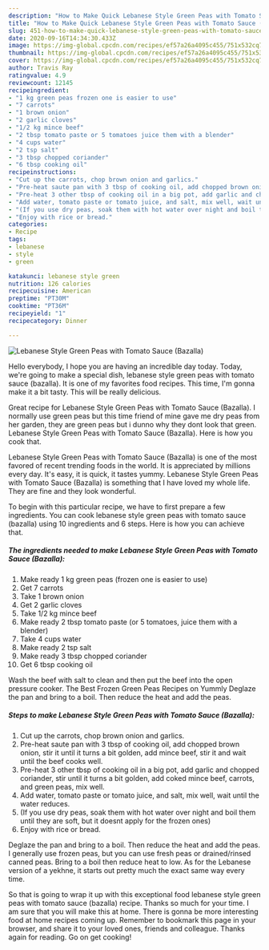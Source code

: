 ```yaml
---
description: "How to Make Quick Lebanese Style Green Peas with Tomato Sauce (Bazalla)"
title: "How to Make Quick Lebanese Style Green Peas with Tomato Sauce (Bazalla)"
slug: 451-how-to-make-quick-lebanese-style-green-peas-with-tomato-sauce-bazalla
date: 2020-09-16T14:34:30.433Z
image: https://img-global.cpcdn.com/recipes/ef57a26a4095c455/751x532cq70/lebanese-style-green-peas-with-tomato-sauce-bazalla-recipe-main-photo.jpg
thumbnail: https://img-global.cpcdn.com/recipes/ef57a26a4095c455/751x532cq70/lebanese-style-green-peas-with-tomato-sauce-bazalla-recipe-main-photo.jpg
cover: https://img-global.cpcdn.com/recipes/ef57a26a4095c455/751x532cq70/lebanese-style-green-peas-with-tomato-sauce-bazalla-recipe-main-photo.jpg
author: Travis Ray
ratingvalue: 4.9
reviewcount: 12145
recipeingredient:
- "1 kg green peas frozen one is easier to use"
- "7 carrots"
- "1 brown onion"
- "2 garlic cloves"
- "1/2 kg mince beef"
- "2 tbsp tomato paste or 5 tomatoes juice them with a blender"
- "4 cups water"
- "2 tsp salt"
- "3 tbsp chopped coriander"
- "6 tbsp cooking oil"
recipeinstructions:
- "Cut up the carrots, chop brown onion and garlics."
- "Pre-heat saute pan with 3 tbsp of cooking oil, add chopped brown onion, stir it until it turns a bit golden, add mince beef, stir it and wait until the beef cooks well."
- "Pre-heat 3 other tbsp of cooking oil in a big pot, add garlic and chopped coriander, stir until it turns a bit golden, add coked mince beef, carrots, and green peas, mix well."
- "Add water, tomato paste or tomato juice, and salt, mix well, wait until the water reduces."
- "(If you use dry peas, soak them with hot water over night and boil them until they are soft, but it doesnt apply for the frozen ones)"
- "Enjoy with rice or bread."
categories:
- Recipe
tags:
- lebanese
- style
- green

katakunci: lebanese style green 
nutrition: 126 calories
recipecuisine: American
preptime: "PT30M"
cooktime: "PT36M"
recipeyield: "1"
recipecategory: Dinner

---
```



![Lebanese Style Green Peas with Tomato Sauce (Bazalla)](https://img-global.cpcdn.com/recipes/ef57a26a4095c455/751x532cq70/lebanese-style-green-peas-with-tomato-sauce-bazalla-recipe-main-photo.jpg)

Hello everybody, I hope you are having an incredible day today. Today, we're going to make a special dish, lebanese style green peas with tomato sauce (bazalla). It is one of my favorites food recipes. This time, I'm gonna make it a bit tasty. This will be really delicious.

Great recipe for Lebanese Style Green Peas with Tomato Sauce (Bazalla). I normally use green peas but this time friend of mine gave me dry peas from her garden, they are green peas but i dunno why they dont look that green. Lebanese Style Green Peas with Tomato Sauce (Bazalla). Here is how you cook that.

Lebanese Style Green Peas with Tomato Sauce (Bazalla) is one of the most favored of recent trending foods in the world. It is appreciated by millions every day. It's easy, it is quick, it tastes yummy. Lebanese Style Green Peas with Tomato Sauce (Bazalla) is something that I have loved my whole life. They are fine and they look wonderful.


To begin with this particular recipe, we have to first prepare a few ingredients. You can cook lebanese style green peas with tomato sauce (bazalla) using 10 ingredients and 6 steps. Here is how you can achieve that.

<!--inarticleads1-->

##### The ingredients needed to make Lebanese Style Green Peas with Tomato Sauce (Bazalla):

1. Make ready 1 kg green peas (frozen one is easier to use)
1. Get 7 carrots
1. Take 1 brown onion
1. Get 2 garlic cloves
1. Take 1/2 kg mince beef
1. Make ready 2 tbsp tomato paste (or 5 tomatoes, juice them with a blender)
1. Take 4 cups water
1. Make ready 2 tsp salt
1. Make ready 3 tbsp chopped coriander
1. Get 6 tbsp cooking oil


Wash the beef with salt to clean and then put the beef into the open pressure cooker. The Best Frozen Green Peas Recipes on Yummly Deglaze the pan and bring to a boil. Then reduce the heat and add the peas. 

<!--inarticleads2-->

##### Steps to make Lebanese Style Green Peas with Tomato Sauce (Bazalla):

1. Cut up the carrots, chop brown onion and garlics.
1. Pre-heat saute pan with 3 tbsp of cooking oil, add chopped brown onion, stir it until it turns a bit golden, add mince beef, stir it and wait until the beef cooks well.
1. Pre-heat 3 other tbsp of cooking oil in a big pot, add garlic and chopped coriander, stir until it turns a bit golden, add coked mince beef, carrots, and green peas, mix well.
1. Add water, tomato paste or tomato juice, and salt, mix well, wait until the water reduces.
1. (If you use dry peas, soak them with hot water over night and boil them until they are soft, but it doesnt apply for the frozen ones)
1. Enjoy with rice or bread.


Deglaze the pan and bring to a boil. Then reduce the heat and add the peas. I generally use frozen peas, but you can use fresh peas or drained/rinsed canned peas. Bring to a boil then reduce heat to low. As for the Lebanese version of a yekhne, it starts out pretty much the exact same way every time. 

So that is going to wrap it up with this exceptional food lebanese style green peas with tomato sauce (bazalla) recipe. Thanks so much for your time. I am sure that you will make this at home. There is gonna be more interesting food at home recipes coming up. Remember to bookmark this page in your browser, and share it to your loved ones, friends and colleague. Thanks again for reading. Go on get cooking!

